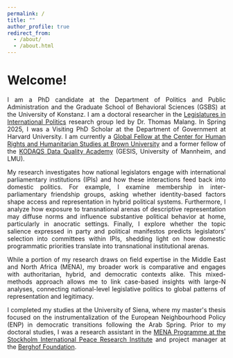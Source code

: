 ```yaml
---
permalink: /
title: ""
author_profile: true
redirect_from: 
  - /about/
  - /about.html
---
```

Welcome!
===============
<p style='text-align: justify;'> I am a PhD candidate at the Department of Politics and Public Administration and the Graduate School of Behavioral Sciences (GSBS) at the University of Konstanz. I am a doctoral researcher in the <a href="https://www.polver.uni-konstanz.de/en/malang0/">Legislatures in International Politics</a> research group led by Dr. Thomas Malang. In Spring 2025, I was a Visiting PhD Scholar at the Department of Government at Harvard University. I am currently a <a href="https://chrhs.watson.brown.edu/people/meray-maddah">Global Fellow at the Center for Human Rights and Humanitarian Studies at Brown University</a> and a former fellow of the <a href="https://www.gesis.org/en/gesis-training/kodaqs-academy">KODAQS Data Quality Academy</a> (GESIS, University of Mannheim, and LMU). </p>

<p style='text-align: justify;'> My research investigates how national legislators engage with international parliamentary institutions (IPIs) and how these interactions feed back into domestic politics. For example, I examine membership in inter-parliamentary friendship groups, asking whether identity-based factors shape access and representation in hybrid political systems. Furthermore, I analyze how exposure to transnational arenas of descriptive representation may diffuse norms and influence substantive political behavior at home, particularly in anocratic settings. Finally, I explore whether the topic salience expressed in party and political manifestos predicts legislators' selection into committees within IPIs, shedding light on how domestic programmatic priorities translate into transnational institutional arenas. </p>

<p style='text-align: justify;'> While a portion of my research draws on field expertise in the Middle East and North Africa (MENA), my broader work is comparative and engages with authoritarian, hybrid, and democratic contexts alike. This mixed-methods approach allows me to link case-based insights with large-N analyses, connecting national-level legislative politics to global patterns of representation and legitimacy. </p>

<p style='text-align: justify;'> I completed my studies at the University of Siena, where my master's thesis focused on the instrumentalization of the European Neighbourhood Policy (ENP) in democratic transitions following the Arab Spring. Prior to my doctoral studies, I was a research assistant in the <a href="https://www.sipri.org/research/conflict-peace-and-security/middle-east-and-north-africa">MENA Programme at the Stockholm International Peace Research Institute</a> and project manager at the <a href="https://berghof-foundation.org/">Berghof Foundation</a>. </p>
